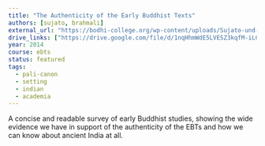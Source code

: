 ```yaml
---
title: "The Authenticity of the Early Buddhist Texts"
authors: [sujato, brahmali]
external_url: "https://bodhi-college.org/wp-content/uploads/Sujato-und-Brahmali_2014_The-authenticity-of-Early-Buddhist-Texts.pdf"
drive_links: ["https://drive.google.com/file/d/1nqHhmWdE5LVESZ3kqfM-iLCfk7kq3Wre/view?usp=drivesdk"]
year: 2014
course: ebts
status: featured
tags:
  - pali-canon
  - setting
  - indian
  - academia
---
```


A concise and readable survey of early Buddhist studies, showing the wide evidence we have in support of the authenticity of the EBTs and how we can know about ancient India at all.
